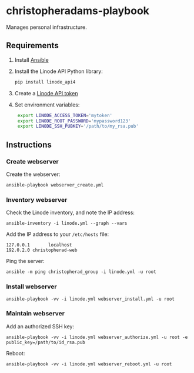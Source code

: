 # christopheradams-playbook

Manages personal infrastructure.

## Requirements

1. Install [Ansible]
2. Install the Linode API Python library:

    ```sh
    pip install linode_api4
    ```

3. Create a [Linode API token]

4. Set environment variables:

   ```sh
    export LINODE_ACCESS_TOKEN='mytoken'
    export LINODE_ROOT_PASSWORD='mypassword123'
    export LINODE_SSH_PUBKEY='/path/to/my_rsa.pub'
    ```

## Instructions

### Create webserver

Create the webserver:

    ansible-playbook webserver_create.yml

### Inventory webserver

Check the Linode inventory, and note the IP address:

    ansible-inventory -i linode.yml --graph --vars

Add the IP address to your `/etc/hosts` file:

    127.0.0.1       localhost
    192.0.2.0 christopherad-web

Ping the server:

    ansible -m ping christopherad_group -i linode.yml -u root

### Install webserver

    ansible-playbook -vv -i linode.yml webserver_install.yml -u root

### Maintain webserver

Add an authorized SSH key:

    ansible-playbook -vv -i linode.yml webserver_authorize.yml -u root -e public_key=/path/to/id_rsa.pub

Reboot:

    ansible-playbook -vv -i linode.yml webserver_reboot.yml -u root

[Ansible]: https://www.linode.com/docs/applications/configuration-management/getting-started-with-ansible/#install-ansible
[Linode API token]: https://www.linode.com/docs/platform/api/getting-started-with-the-linode-api/#get-an-access-token

